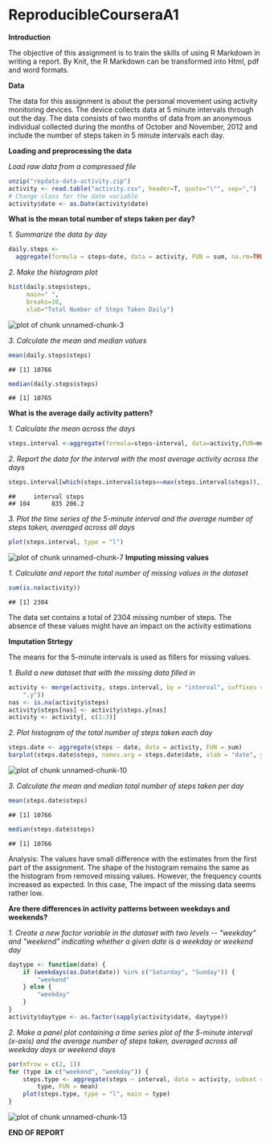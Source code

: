# ReproducibleCourseraA1
**Introduction**

The objective of this assignment is to train the skills of using R Markdown in writing a report. By Knit, the R Markdown can be transformed into Html, pdf and word formats.

**Data**

The data for this assignment is about the personal movement using activity monitoring devices. The device collects data at 5 minute intervals through out the day. The data consists of two months of data from an anonymous individual collected during the months of October and November, 2012 and include the number of steps taken in 5 minute intervals each day.

**Loading and preprocessing the data**

*Load raw data from a compressed file*


```r
unzip("repdata-data-activity.zip")
activity <- read.table("activity.csv", header=T, quote="\"", sep=",")
# Change class for the date variable
activity$date <- as.Date(activity$date)
```
**What is the mean total number of steps taken per day?**
  
  *1. Summarize the data by day*

```r
daily.steps <-
  aggregate(formula = steps~date, data = activity, FUN = sum, na.rm=TRUE)
```
  
  *2. Make the histogram plot*

```r
hist(daily.steps$steps, 
     main=" ",
     breaks=10,
     xlab="Total Number of Steps Taken Daily")
```

![plot of chunk unnamed-chunk-3](./ReproducibleA1_files/figure-html/unnamed-chunk-3.png) 
  
  *3. Calculate the mean and median values*
  

```r
mean(daily.steps$steps)
```

```
## [1] 10766
```

```r
median(daily.steps$steps)
```

```
## [1] 10765
```
**What is the average daily activity pattern?**
  
  *1. Calculate the mean across the days*

```r
steps.interval <-aggregate(formula=steps~interval, data=activity,FUN=mean, na.rm=TRUE)
```
 *2. Report the data for the interval with the most average activity across the days*

```r
steps.interval[which(steps.interval$steps==max(steps.interval$steps)),]
```

```
##     interval steps
## 104      835 206.2
```

  *3. Plot the time series of the 5-minute interval and the average number of steps taken, averaged across all days*
  

```r
plot(steps.interval, type = "l")
```

![plot of chunk unnamed-chunk-7](./ReproducibleA1_files/figure-html/unnamed-chunk-7.png) 
**Imputing missing values**

  *1. Calculate and report the total number of missing values in the dataset*
  

```r
sum(is.na(activity))
```

```
## [1] 2304
```
The data set contains a total of 2304 missing number of steps. The absence of these values might have an impact on the activity estimations

**Imputation Strtegy**

The means for the 5-minute intervals is used as fillers for missing values.

*1. Build a new dataset that with the missing data filled in*

```r
activity <- merge(activity, steps.interval, by = "interval", suffixes = c("", 
    ".y"))
nas <- is.na(activity$steps)
activity$steps[nas] <- activity$steps.y[nas]
activity <- activity[, c(1:3)]
```
*2. Plot histogram of the total number of steps taken each day*


```r
steps.date <- aggregate(steps ~ date, data = activity, FUN = sum)
barplot(steps.date$steps, names.arg = steps.date$date, xlab = "date", ylab = "steps")
```

![plot of chunk unnamed-chunk-10](./ReproducibleA1_files/figure-html/unnamed-chunk-10.png) 

*3. Calculate the mean and median total number of steps taken per day*

```r
mean(steps.date$steps)
```

```
## [1] 10766
```

```r
median(steps.date$steps)
```

```
## [1] 10766
```
Analysis: The values have small difference with the estimates from the first part of the assignment. The shape of the histogram remains the same as the histogram from removed missing values. However, the frequency counts increased as expected. In this case, The impact of the missing data seems rather low.

**Are there differences in activity patterns between weekdays and weekends?**

*1. Create a new factor variable in the dataset with two levels -- "weekday" and "weekend" indicating whether a given date is a weekday or weekend day*


```r
daytype <- function(date) {
    if (weekdays(as.Date(date)) %in% c("Saturday", "Sunday")) {
        "weekend"
    } else {
        "weekday"
    }
}
activity$daytype <- as.factor(sapply(activity$date, daytype))
```

*2. Make a panel plot containing a time series plot of the 5-minute interval (x-axis) and the average number of steps taken, averaged across all weekday days or weekend days*


```r
par(mfrow = c(2, 1))
for (type in c("weekend", "weekday")) {
    steps.type <- aggregate(steps ~ interval, data = activity, subset = activity$daytype == 
        type, FUN = mean)
    plot(steps.type, type = "l", main = type)
}
```

![plot of chunk unnamed-chunk-13](./ReproducibleA1_files/figure-html/unnamed-chunk-13.png) 

**END OF REPORT**


